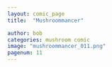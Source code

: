 ```yaml
---
layout: comic_page
title:  "Mushroommancer"

author: bob
categories: mushroom comic
image: "mushroommancer_011.png"
pagenum: 11
---
```

